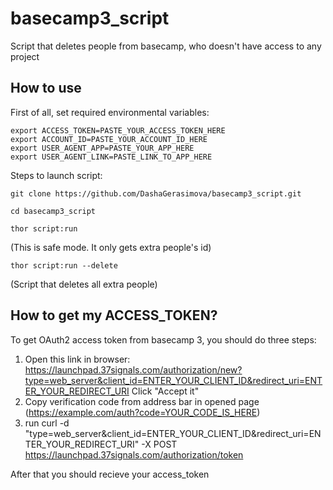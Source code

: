 # basecamp3_script
Script that deletes people from basecamp, who doesn't have access to any project
## How to use
First of all, set required environmental variables:
```
export ACCESS_TOKEN=PASTE_YOUR_ACCESS_TOKEN_HERE
export ACCOUNT_ID=PASTE_YOUR_ACCOUNT_ID_HERE
export USER_AGENT_APP=PASTE_YOUR_APP_HERE
export USER_AGENT_LINK=PASTE_LINK_TO_APP_HERE
```
Steps to launch script:
```
git clone https://github.com/DashaGerasimova/basecamp3_script.git
```
```
cd basecamp3_script
```
```
thor script:run
```
(This is safe mode. It only gets extra people's id)
```
thor script:run --delete
```
(Script that deletes all extra people)

## How to get my ACCESS_TOKEN?
To get OAuth2 access token from basecamp 3, you should do three steps:
1) Open this link in browser:
https://launchpad.37signals.com/authorization/new?type=web_server&client_id=ENTER_YOUR_CLIENT_ID&redirect_uri=ENTER_YOUR_REDIRECT_URI
Click "Accept it"
2) Copy verification code from address bar in opened page
(https://example.com/auth?code=YOUR_CODE_IS_HERE)
3) run curl -d "type=web_server&client_id=ENTER_YOUR_CLIENT_ID&redirect_uri=ENTER_YOUR_REDIRECT_URI" -X POST https://launchpad.37signals.com/authorization/token

After that you should recieve your access_token
